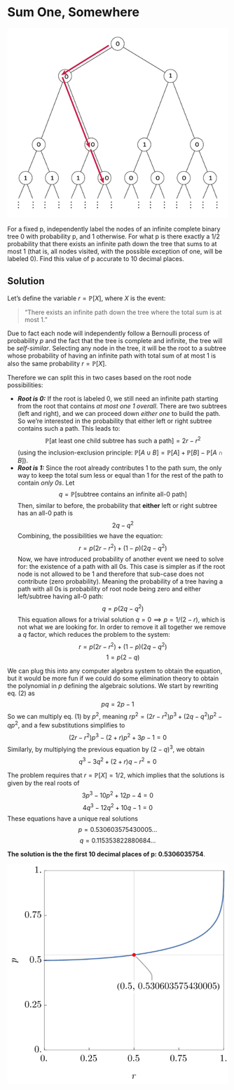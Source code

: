 # Sum One, Somewhere

![](sum-one-somewhere.png)

For a fixed p, independently label the nodes of an infinite complete binary tree 0 with probability p, and 1 otherwise. For what p is there exactly a 1/2 probability that there exists an infinite path down the tree that sums to at most 1 (that is, all nodes visited, with the possible exception of one, will be labeled 0). Find this value of p accurate to 10 decimal places.

## Solution

Let’s define the variable $r=\mathbb{P}[X]$, where $X$ is the event:

> “There exists an infinite path down the tree where the total sum is at most 1.”

Due to fact each node will independently follow a Bernoulli process of probability $p$ and the fact that the tree is complete and infinite, the tree will be _self-similar_. Selecting any node in the tree, it will be the root to a subtree whose probability of having an infinite path with total sum of at most 1 is also the same probability $r=\mathbb{P}[X]$.

Therefore we can split this in two cases based on the root node possibilities:

-   **_Root is 0:_** If the root is labeled 0, we still need an infinite path starting from the root that contains _at most one 1 overall_. There are two subtrees (left and right), and we can proceed down _either one_ to build the path. So we’re interested in the probability that either left or right subtree contains such a path. This leads to: $$\mathbb{P}[\text{at least one child subtree has such a path}] = 2r - r^2$$ (using the inclusion-exclusion principle: $\mathbb{P}[A \cup B] = \mathbb{P}[A] + \mathbb{P}[B] - \mathbb{P}[A \cap B]$).
-   **_Root is 1:_** Since the root already contributes 1 to the path sum, the only way to keep the total sum less or equal than 1 for the rest of the path to contain _only 0s_. Let $$q=\mathbb{P}[\text{subtree contains an infinite all-0 path}]$$Then, similar to before, the probability that **either** left or right subtree has an all-0 path is $$2q - q^2$$
    Combining, the possibilities we have the equation: $$r=p(2r−r^2)+(1−p)(2q−q^2)$$
    Now, we have introduced probability of another event we need to solve for: the existence of a path with all 0s. This case is simpler as if the root node is not allowed to be $1$ and therefore that sub-case does not contribute (zero probability). Meaning the probability of a tree having a path with all 0s is probability of root node being zero and either left/subtree having all-0 path: $$q = p (2q - q^2)$$
    This equation allows for a trivial solution $q = 0 \implies p = 1/(2-r)$, which is not what we are looking for. In order to remove it all together we remove a $q$ factor, which reduces the problem to the system:
    $$r = p(2r−r^2)+(1−p)(2q−q^2) \tag{1}$$
    $$1 = p(2−q) \tag{2}$$

We can plug this into any computer algebra system to obtain the equation, but it would be more fun if we could do some elimination theory to obtain the polynomial in $p$ defining the algebraic solutions.
We start by rewriting eq. $(2)$ as $$p q = 2p-1$$So we can multiply eq. $(1)$ by $p^2$, meaning $r p^2 = (2r−r^2) p^3 + (2q−q^2) p^2 - q p^2$, and a few substitutions simplifies to
$$ (2r−r^2) p^3 - (2+r) p^2 + 3p - 1 = 0$$
Similarly, by multiplying the previous equation by $(2-q)^3$, we obtain
$$q^3 - 3 q^2 + (2 + r) q -r^2 = 0$$

The problem requires that $r = \mathbb{P}[X] = 1/2$, which implies that the solutions is given by the real roots of 
$$3 p^3 - 10 p^2 + 12 p - 4 = 0$$
$$4 q^3 - 12 q^2 + 10 q -1 = 0$$
These equations have a unique real solutions
$$p = 0.530603575430005\ldots$$
$$q = 0.115353822880684\ldots$$

**The solution is the the first 10 decimal places of p: 0.5306035754**.

![](sum-one-somewhere-plot.png)
